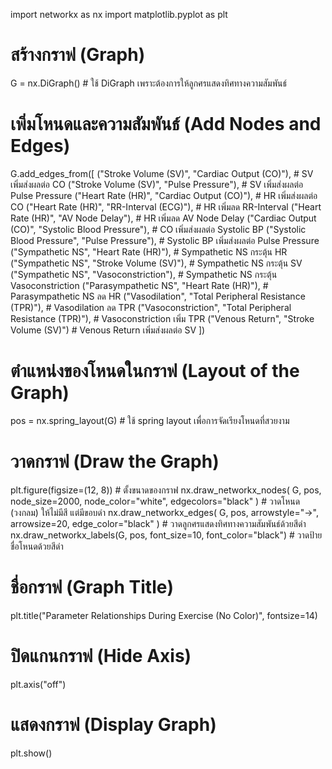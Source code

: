 import networkx as nx
import matplotlib.pyplot as plt

# สร้างกราฟ (Graph)
G = nx.DiGraph()  # ใช้ DiGraph เพราะต้องการให้ลูกศรแสดงทิศทางความสัมพันธ์

# เพิ่มโหนดและความสัมพันธ์ (Add Nodes and Edges)
G.add_edges_from([
    ("Stroke Volume (SV)", "Cardiac Output (CO)"),  # SV เพิ่มส่งผลต่อ CO
    ("Stroke Volume (SV)", "Pulse Pressure"),       # SV เพิ่มส่งผลต่อ Pulse Pressure
    ("Heart Rate (HR)", "Cardiac Output (CO)"),     # HR เพิ่มส่งผลต่อ CO
    ("Heart Rate (HR)", "RR-Interval (ECG)"),       # HR เพิ่มลด RR-Interval
    ("Heart Rate (HR)", "AV Node Delay"),           # HR เพิ่มลด AV Node Delay
    ("Cardiac Output (CO)", "Systolic Blood Pressure"),  # CO เพิ่มส่งผลต่อ Systolic BP
    ("Systolic Blood Pressure", "Pulse Pressure"),  # Systolic BP เพิ่มส่งผลต่อ Pulse Pressure
    ("Sympathetic NS", "Heart Rate (HR)"),          # Sympathetic NS กระตุ้น HR
    ("Sympathetic NS", "Stroke Volume (SV)"),       # Sympathetic NS กระตุ้น SV
    ("Sympathetic NS", "Vasoconstriction"),         # Sympathetic NS กระตุ้น Vasoconstriction
    ("Parasympathetic NS", "Heart Rate (HR)"),      # Parasympathetic NS ลด HR
    ("Vasodilation", "Total Peripheral Resistance (TPR)"),  # Vasodilation ลด TPR
    ("Vasoconstriction", "Total Peripheral Resistance (TPR)"),  # Vasoconstriction เพิ่ม TPR
    ("Venous Return", "Stroke Volume (SV)")         # Venous Return เพิ่มส่งผลต่อ SV
])

# ตำแหน่งของโหนดในกราฟ (Layout of the Graph)
pos = nx.spring_layout(G)  # ใช้ spring layout เพื่อการจัดเรียงโหนดที่สวยงาม

# วาดกราฟ (Draw the Graph)
plt.figure(figsize=(12, 8))  # ตั้งขนาดของกราฟ
nx.draw_networkx_nodes(
    G, pos, node_size=2000, node_color="white", edgecolors="black"
)  # วาดโหนด (วงกลม) ให้ไม่มีสี แต่มีขอบดำ
nx.draw_networkx_edges(
    G, pos, arrowstyle="->", arrowsize=20, edge_color="black"
)  # วาดลูกศรแสดงทิศทางความสัมพันธ์ด้วยสีดำ
nx.draw_networkx_labels(G, pos, font_size=10, font_color="black")  # วาดป้ายชื่อโหนดด้วยสีดำ

# ชื่อกราฟ (Graph Title)
plt.title("Parameter Relationships During Exercise (No Color)", fontsize=14)

# ปิดแกนกราฟ (Hide Axis)
plt.axis("off")

# แสดงกราฟ (Display Graph)
plt.show()
